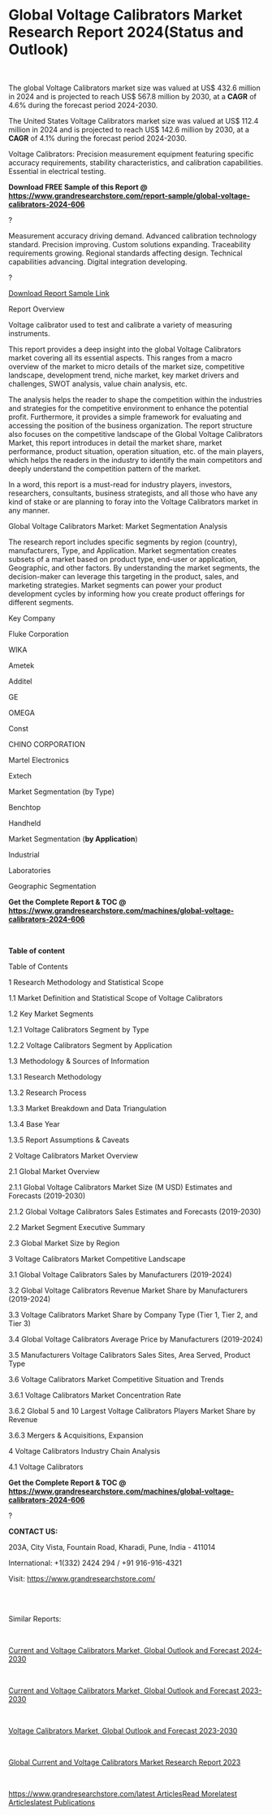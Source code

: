 <h1>Global Voltage Calibrators Market Research Report 2024(Status and Outlook)</h1><br/><p>The global Voltage Calibrators market size was valued at US$ 432.6 million in 2024 and is projected to reach US$ 567.8 million by 2030, at a <strong>CAGR</strong> of 4.6% during the forecast period 2024-2030.</p>
 
 
 
 <p>The United States Voltage Calibrators market size was valued at US$ 112.4 million in 2024 and is projected to reach US$ 142.6 million by 2030, at a <strong>CAGR</strong> of 4.1% during the forecast period 2024-2030.</p>
 
 
 
 <p>Voltage Calibrators: Precision measurement equipment featuring specific accuracy requirements, stability characteristics, and calibration capabilities. Essential in electrical testing.</p>
 
 
 
 <div><b>Download FREE Sample of this Report @ <a href="https://www.grandresearchstore.com/report-sample/global-voltage-calibrators-2024-606">https://www.grandresearchstore.com/report-sample/global-voltage-calibrators-2024-606</a></b></div>
 
 
 
 <p>? </p>
 
 
 
 <p>Measurement accuracy driving demand. Advanced calibration technology standard. Precision improving. Custom solutions expanding. Traceability requirements growing. Regional standards affecting design. Technical capabilities advancing. Digital integration developing.</p>
 
 
 
 <p>? </p>
 
 
 
 <p><a href="https://www.grandresearchstore.com/mr-admin/report-sample/global-voltage-calibrators-2024-606">Download Report Sample Link</a></p>
 
 
 
 <p>Report Overview</p>
 
 
 
 <p>Voltage calibrator used to test and calibrate a variety of measuring instruments.</p>
 
 
 
 <p>This report provides a deep insight into the global Voltage Calibrators market covering all its essential aspects. This ranges from a macro overview of the market to micro details of the market size, competitive landscape, development trend, niche market, key market drivers and challenges, SWOT analysis, value chain analysis, etc.</p>
 
 
 
 <p>The analysis helps the reader to shape the competition within the industries and strategies for the competitive environment to enhance the potential profit. Furthermore, it provides a simple framework for evaluating and accessing the position of the business organization. The report structure also focuses on the competitive landscape of the Global Voltage Calibrators Market, this report introduces in detail the market share, market performance, product situation, operation situation, etc. of the main players, which helps the readers in the industry to identify the main competitors and deeply understand the competition pattern of the market.</p>
 
 
 
 <p>In a word, this report is a must-read for industry players, investors, researchers, consultants, business strategists, and all those who have any kind of stake or are planning to foray into the Voltage Calibrators market in any manner.</p>
 
 
 
 <p>Global Voltage Calibrators Market: Market Segmentation Analysis</p>
 
 
 
 <p>The research report includes specific segments by region (country), manufacturers, Type, and Application. Market segmentation creates subsets of a market based on product type, end-user or application, Geographic, and other factors. By understanding the market segments, the decision-maker can leverage this targeting in the product, sales, and marketing strategies. Market segments can power your product development cycles by informing how you create product offerings for different segments.</p>
 
 
 
 <p>Key Company</p>
 
 
 
 <p>Fluke Corporation</p>
 
 
 
 <p>WIKA</p>
 
 
 
 <p>Ametek</p>
 
 
 
 <p>Additel</p>
 
 
 
 <p>GE</p>
 
 
 
 <p>OMEGA</p>
 
 
 
 <p>Const</p>
 
 
 
 <p>CHINO CORPORATION</p>
 
 
 
 <p>Martel Electronics</p>
 
 
 
 <p>Extech</p>
 
 
 
 <p>Market Segmentation (by Type)</p>
 
 
 
 <p>Benchtop</p>
 
 
 
 <p>Handheld</p>
 
 
 
 <p>Market Segmentation (<strong>by Application</strong>)</p>
 
 
 
 <p>Industrial</p>
 
 
 
 <p>Laboratories</p>
 
 
 
 <p>Geographic Segmentation</p>
 
 
 
 <div><b>Get the Complete Report & TOC @ <a href="https://www.grandresearchstore.com/machines/global-voltage-calibrators-2024-606">https://www.grandresearchstore.com/machines/global-voltage-calibrators-2024-606</a></b></div>
 
 
 
 <p><br />
 
 <b>Table of content</b></p>
 
 
 
 <p>Table of Contents<br />
 
 1 Research Methodology and Statistical Scope<br />
 
 1.1 Market Definition and Statistical Scope of Voltage Calibrators<br />
 
 1.2 Key Market Segments<br />
 
 1.2.1 Voltage Calibrators Segment by Type<br />
 
 1.2.2 Voltage Calibrators Segment by Application<br />
 
 1.3 Methodology & Sources of Information<br />
 
 1.3.1 Research Methodology<br />
 
 1.3.2 Research Process<br />
 
 1.3.3 Market Breakdown and Data Triangulation<br />
 
 1.3.4 Base Year<br />
 
 1.3.5 Report Assumptions & Caveats<br />
 
 2 Voltage Calibrators Market Overview<br />
 
 2.1 Global Market Overview<br />
 
 2.1.1 Global Voltage Calibrators Market Size (M USD) Estimates and Forecasts (2019-2030)<br />
 
 2.1.2 Global Voltage Calibrators Sales Estimates and Forecasts (2019-2030)<br />
 
 2.2 Market Segment Executive Summary<br />
 
 2.3 Global Market Size by Region<br />
 
 3 Voltage Calibrators Market Competitive Landscape<br />
 
 3.1 Global Voltage Calibrators Sales by Manufacturers (2019-2024)<br />
 
 3.2 Global Voltage Calibrators Revenue Market Share by Manufacturers (2019-2024)<br />
 
 3.3 Voltage Calibrators Market Share by Company Type (Tier 1, Tier 2, and Tier 3)<br />
 
 3.4 Global Voltage Calibrators Average Price by Manufacturers (2019-2024)<br />
 
 3.5 Manufacturers Voltage Calibrators Sales Sites, Area Served, Product Type<br />
 
 3.6 Voltage Calibrators Market Competitive Situation and Trends<br />
 
 3.6.1 Voltage Calibrators Market Concentration Rate<br />
 
 3.6.2 Global 5 and 10 Largest Voltage Calibrators Players Market Share by Revenue<br />
 
 3.6.3 Mergers & Acquisitions, Expansion<br />
 
 4 Voltage Calibrators Industry Chain Analysis<br />
 
 4.1 Voltage Calibrators</p>
 
 
 
 <div><b>Get the Complete Report & TOC @ <a href="https://www.grandresearchstore.com/machines/global-voltage-calibrators-2024-606">https://www.grandresearchstore.com/machines/global-voltage-calibrators-2024-606</a></b></div>
 
 
 
 <p>? </p>
 
 
 
 <p><b>CONTACT US:</b><br />
 
 203A, City Vista, Fountain Road, Kharadi, Pune, India - 411014<br />
 
 International: +1(332) 2424 294 / +91 916-916-4321<br />
 
 Visit: <a href="https://www.grandresearchstore.com/">https://www.grandresearchstore.com/</a><br />
 
 <br />
 
 <br />
 
 Similar Reports:<br />
 
 <br />
 
 <a href="https://www.grandresearchstore.com/machines/global-current-voltage-calibrators-forecast-2024-2030-817">Current and Voltage Calibrators Market, Global Outlook and Forecast 2024-2030</a><br />
 
 <br />
 
 <a href="https://www.grandresearchstore.com/machines/global-current-voltage-calibrators-forecast-2023-2030-384">Current and Voltage Calibrators Market, Global Outlook and Forecast 2023-2030</a><br />
 
 <br />
 
 <a href="https://www.grandresearchstore.com/machines/global-voltage-calibrators-forecast-2023-2030-357">Voltage Calibrators Market, Global Outlook and Forecast 2023-2030</a><br />
 
 <br />
 
 <a href="https://www.grandresearchstore.com/machines/global-current-voltage-calibrators-2023-235">Global Current and Voltage Calibrators Market Research Report 2023</a><br />
 
 <br />
 
 <a href="https://gyeongbokgung.com">https://www.grandresearchstore.com/</a><a href="https://hallyeomaritime.com">latest Articles</a><a href="https://jingwansa.com">Read More</a><a href="https://nguoiviet.jp/">latest Articles</a><a href="https://www.intelmarketresearch.com/">latest Publications</a></p>